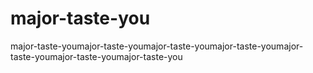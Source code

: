 # major-taste-you
major-taste-youmajor-taste-youmajor-taste-youmajor-taste-youmajor-taste-youmajor-taste-youmajor-taste-you
